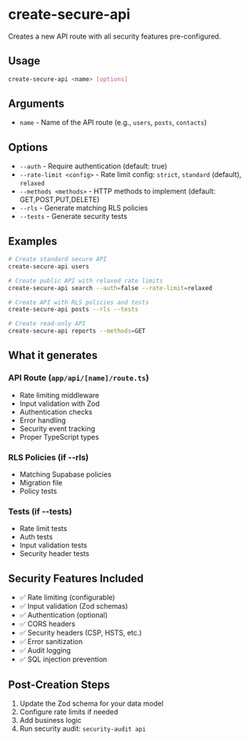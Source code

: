 # create-secure-api

Creates a new API route with all security features pre-configured.

## Usage
```bash
create-secure-api <name> [options]
```

## Arguments
- `name` - Name of the API route (e.g., `users`, `posts`, `contacts`)

## Options
- `--auth` - Require authentication (default: true)
- `--rate-limit <config>` - Rate limit config: `strict`, `standard` (default), `relaxed`
- `--methods <methods>` - HTTP methods to implement (default: GET,POST,PUT,DELETE)
- `--rls` - Generate matching RLS policies
- `--tests` - Generate security tests

## Examples
```bash
# Create standard secure API
create-secure-api users

# Create public API with relaxed rate limits
create-secure-api search --auth=false --rate-limit=relaxed

# Create API with RLS policies and tests
create-secure-api posts --rls --tests

# Create read-only API
create-secure-api reports --methods=GET
```

## What it generates

### API Route (`app/api/[name]/route.ts`)
- Rate limiting middleware
- Input validation with Zod
- Authentication checks
- Error handling
- Security event tracking
- Proper TypeScript types

### RLS Policies (if --rls)
- Matching Supabase policies
- Migration file
- Policy tests

### Tests (if --tests)
- Rate limit tests
- Auth tests
- Input validation tests
- Security header tests

## Security Features Included
- ✅ Rate limiting (configurable)
- ✅ Input validation (Zod schemas)
- ✅ Authentication (optional)
- ✅ CORS headers
- ✅ Security headers (CSP, HSTS, etc.)
- ✅ Error sanitization
- ✅ Audit logging
- ✅ SQL injection prevention

## Post-Creation Steps
1. Update the Zod schema for your data model
2. Configure rate limits if needed
3. Add business logic
4. Run security audit: `security-audit api`
